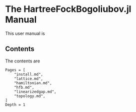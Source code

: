 # The HartreeFockBogoliubov.jl Manual

This user manual is

## Contents

The contents are

```@contents
Pages = [
    "install.md",
    "lattice.md",
    "hamiltonian.md",
    "hfb.md",
    "linearizedgap.md",
    "topology.md",
]
Depth = 1
```

